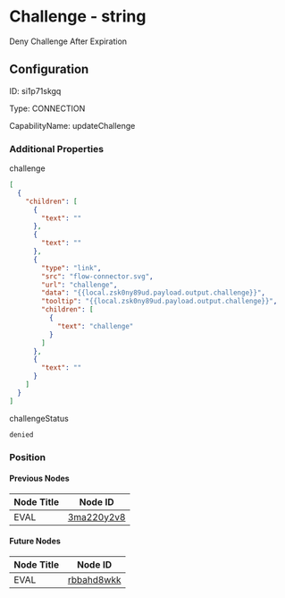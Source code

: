 # Challenge - string 
Deny Challenge After Expiration
## Configuration
ID:  si1p71skgq

Type: CONNECTION 

CapabilityName: updateChallenge






### Additional Properties
challenge
```json 
[
  {
    "children": [
      {
        "text": ""
      },
      {
        "text": ""
      },
      {
        "type": "link",
        "src": "flow-connector.svg",
        "url": "challenge",
        "data": "{{local.zsk0ny89ud.payload.output.challenge}}",
        "tooltip": "{{local.zsk0ny89ud.payload.output.challenge}}",
        "children": [
          {
            "text": "challenge"
          }
        ]
      },
      {
        "text": ""
      }
    ]
  }
]
```


challengeStatus
```string 
denied
```





### Position

#### Previous Nodes
| Node Title | Node ID |
| :------------- | ------------ |
| EVAL | [3ma220y2v8](./3ma220y2v8.md) | 
 
 #### Future Nodes
| Node Title | Node ID |
| :------------- | ------------ |
| EVAL |[rbbahd8wkk](./rbbahd8wkk.md) | 